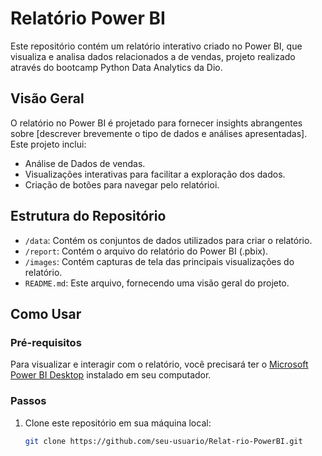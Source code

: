 # Relatório Power BI

Este repositório contém um relatório interativo criado no Power BI, que visualiza e analisa dados relacionados a de vendas, projeto realizado através do bootcamp Python Data Analytics da Dio.

## Visão Geral

O relatório no Power BI é projetado para fornecer insights abrangentes sobre [descrever brevemente o tipo de dados e análises apresentadas]. Este projeto inclui:

- Análise de Dados de vendas.
- Visualizações interativas para facilitar a exploração dos dados.
- Criação de botões para navegar pelo relatórioi.

## Estrutura do Repositório

- `/data`: Contém os conjuntos de dados utilizados para criar o relatório.
- `/report`: Contém o arquivo do relatório do Power BI (.pbix).
- `/images`: Contém capturas de tela das principais visualizações do relatório.
- `README.md`: Este arquivo, fornecendo uma visão geral do projeto.

## Como Usar

### Pré-requisitos

Para visualizar e interagir com o relatório, você precisará ter o [Microsoft Power BI Desktop](https://powerbi.microsoft.com/desktop/) instalado em seu computador.

### Passos

1. Clone este repositório em sua máquina local:
   ```bash
   git clone https://github.com/seu-usuario/Relat-rio-PowerBI.git

